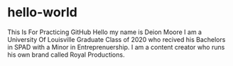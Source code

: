 # hello-world
This Is For Practicing GitHub
Hello my name is Deion Moore I am a University Of Louisville Graduate Class of 2020 who recived his Bachelors in SPAD with a Minor in Entreprenuership. I am a content creator who runs his own brand called Royal Productions.
